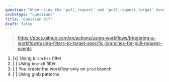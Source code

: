 ```yaml
---
question: "When using the `pull_request` and `pull_request_target` events, how do You configure the workflow to run only when targeting the `prod` branch?"
archetype: "questions"
title: "Question 017"
draft: false
---
```


> https://docs.github.com/en/actions/using-workflows/triggering-a-workflow#using-filters-to-target-specific-branches-for-pull-request-events
1. [x] Using `branches` filter
1. [ ] Using `branch` filter
1. [ ] You create the workflow only on `prod` branch
1. [ ] Using glob patterns
